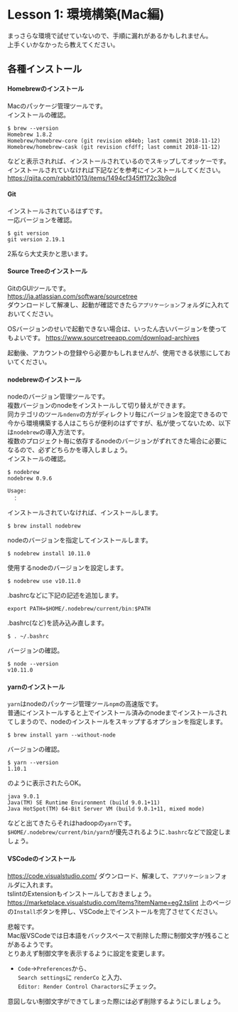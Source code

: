 # Lesson 1: 環境構築(Mac編)
まっさらな環境で試せていないので、手順に漏れがあるかもしれません。  
上手くいかなかったら教えてください。
## 各種インストール
#### Homebrewのインストール
Macのパッケージ管理ツールです。  
インストールの確認。
```
$ brew --version
Homebrew 1.8.2
Homebrew/homebrew-core (git revision e84eb; last commit 2018-11-12)
Homebrew/homebrew-cask (git revision cfdff; last commit 2018-11-12)
```
などと表示されれば、インストールされているのでスキップしてオッケーです。  
インストールされていなければ下記などを参考にインストールしてください。
https://qiita.com/rabbit1013/items/1494cf345ff172c3b9cd

#### Git
インストールされているはずです。  
一応バージョンを確認。
```
$ git version
git version 2.19.1
```
2系なら大丈夫かと思います。

#### Source Treeのインストール
GitのGUIツールです。  
https://ja.atlassian.com/software/sourcetree  
ダウンロードして解凍し、起動が確認できたら`アプリケーション`フォルダに入れておいてください。  

OSバージョンのせいで起動できない場合は、いったん古いバージョンを使ってもよいです。
https://www.sourcetreeapp.com/download-archives  

起動後、アカウントの登録やら必要かもしれませんが、使用できる状態にしておいてください。

#### nodebrewのインストール
nodeのバージョン管理ツールです。  
複数バージョンのnodeをインストールして切り替えができます。  
同カテゴリのツール`ndenv`の方がディレクトリ毎にバージョンを設定できるので今から環境構築する人はこちらが便利のはずですが、私が使ってないため、以下は`nodebrew`の導入方法です。  
複数のプロジェクト毎に依存するnodeのバージョンがずれてきた場合に必要になるので、必ずどちらかを導入しましょう。  
インストールの確認。  
```
$ nodebrew
nodebrew 0.9.6

Usage:
　：
```
インストールされていなければ、インストールします。
```
$ brew install nodebrew
```
nodeのバージョンを指定してインストールします。
```
$ nodebrew install 10.11.0
```
使用するnodeのバージョンを設定します。
```
$ nodebrew use v10.11.0
```
.bashrcなどに下記の記述を追加します。
```
export PATH=$HOME/.nodebrew/current/bin:$PATH
```
.bashrc(など)を読み込み直します。
```
$ . ~/.bashrc
```
バージョンの確認。
```
$ node --version
v10.11.0
```

#### yarnのインストール
`yarn`はnodeのパッケージ管理ツール`npm`の高速版です。  
普通にインストールすると上でインストール済みのnodeまでインストールされてしまうので、nodeのインストールをスキップするオプションを指定します。
```
$ brew install yarn --without-node
```
バージョンの確認。
```
$ yarn --version
1.10.1
```
のように表示されたらOK。
```
java 9.0.1
Java(TM) SE Runtime Environment (build 9.0.1+11)
Java HotSpot(TM) 64-Bit Server VM (build 9.0.1+11, mixed mode)
```
などと出てきたらそれはhadoopの`yarn`です。  
`$HOME/.nodebrew/current/bin/yarn`が優先されるように`.bashrc`などで設定しましょう。

#### VSCodeのインストール
https://code.visualstudio.com/
ダウンロード、解凍して、`アプリケーション`フォルダに入れます。  
tslintのExtensionもインストールしておきましょう。
https://marketplace.visualstudio.com/items?itemName=eg2.tslint
上のページの`Install`ボタンを押し、VSCode上でインストールを完了させてください。


悲報です。  
Mac版VSCodeでは日本語をバックスペースで削除した際に制御文字が残ることがあるようです。  
とりあえず制御文字を表示するように設定を変更します。  
* `Code`->`Preferences`から、  
`Search settings`に `renderCo` と入力、  
`Editor: Render Control Charactors`にチェック。  

意図しない制御文字ができてしまった際には必ず削除するようにしましょう。  